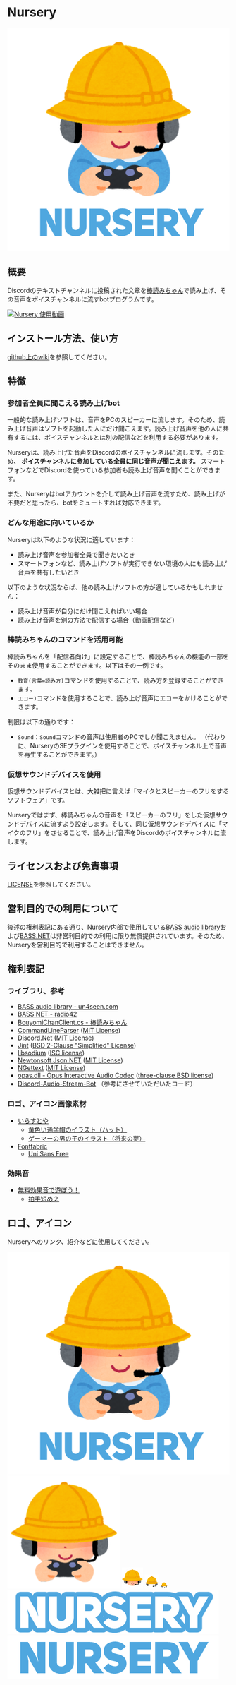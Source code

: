 ﻿# Nursery

![Nursery](img/nursery.png)

## 概要

Discordのテキストチャンネルに投稿された文章を[棒読みちゃん](http://chi.usamimi.info/Program/Application/BouyomiChan/)で読み上げ、その音声をボイスチャンネルに流すbotプログラムです。

[![Nursery 使用動画](http://img.youtube.com/vi/ZkET1jFBRDA/0.jpg)](http://www.youtube.com/watch?v=ZkET1jFBRDA)


## インストール方法、使い方

[github上のwiki](https://github.com/noonworks/Nursery/wiki)を参照してください。


## 特徴

### 参加者全員に聞こえる読み上げbot

一般的な読み上げソフトは、音声をPCのスピーカーに流します。そのため、読み上げ音声はソフトを起動した人にだけ聞こえます。読み上げ音声を他の人に共有するには、ボイスチャンネルとは別の配信などを利用する必要があります。

Nurseryは、読み上げた音声をDiscordのボイスチャンネルに流します。そのため、 **ボイスチャンネルに参加している全員に同じ音声が聞こえます。** スマートフォンなどでDiscordを使っている参加者も読み上げ音声を聞くことができます。 

また、Nurseryはbotアカウントを介して読み上げ音声を流すため、読み上げが不要だと思ったら、botをミュートすれば対応できます。

### どんな用途に向いているか

Nurseryは以下のような状況に適しています：

* 読み上げ音声を参加者全員で聞きたいとき
* スマートフォンなど、読み上げソフトが実行できない環境の人にも読み上げ音声を共有したいとき

以下のような状況ならば、他の読み上げソフトの方が適しているかもしれません：

* 読み上げ音声が自分にだけ聞こえればいい場合
* 読み上げ音声を別の方法で配信する場合（動画配信など）

### 棒読みちゃんのコマンドを活用可能

棒読みちゃんを「配信者向け」に設定することで、棒読みちゃんの機能の一部をそのまま使用することができます。以下はその一例です。

* `教育(言葉=読み方)`コマンドを使用することで、読み方を登録することができます。
* `エコー)`コマンドを使用することで、読み上げ音声にエコーをかけることができます。

制限は以下の通りです：

* `Sound`：`Sound`コマンドの音声は使用者のPCでしか聞こえません。
（代わりに、NurseryのSEプラグインを使用することで、ボイスチャンネル上で音声を再生することができます。）

### 仮想サウンドデバイスを使用

仮想サウンドデバイスとは、大雑把に言えば「マイクとスピーカーのフリをするソフトウェア」です。

Nurseryではまず、棒読みちゃんの音声を「スピーカーのフリ」をした仮想サウンドデバイスに流すよう設定します。そして、同じ仮想サウンドデバイスに「マイクのフリ」をさせることで、読み上げ音声をDiscordのボイスチャンネルに流します。


## ライセンスおよび免責事項

[LICENSE](LICENSE)を参照してください。


## 営利目的での利用について

後述の権利表記にある通り、Nursery内部で使用している[BASS audio library](https://www.un4seen.com/)および[BASS.NET](http://bass.radio42.com/)は非営利目的での利用に限り無償提供されています。そのため、Nurseryを営利目的で利用することはできません。


## 権利表記

### ライブラリ、参考

* [BASS audio library - un4seen.com](https://www.un4seen.com/)
* [BASS.NET - radio42](http://bass.radio42.com/)
* [BouyomiChanClient.cs - 棒読みちゃん](http://chi.usamimi.info/Program/Application/BouyomiChan/)
* [CommandLineParser](https://github.com/commandlineparser/commandline) ([MIT License](https://github.com/commandlineparser/commandline/blob/master/License.md))
* [Discord.Net](https://github.com/RogueException/Discord.Net) ([MIT License](https://github.com/RogueException/Discord.Net/blob/dev/LICENSE))
* [Jint](https://github.com/sebastienros/jint) ([BSD 2-Clause "Simplified" License](https://github.com/sebastienros/jint/blob/dev/LICENSE.txt))
* [libsodium](https://download.libsodium.org/doc/) ([ISC license](https://en.wikipedia.org/wiki/ISC_license))
* [Newtonsoft Json.NET](https://www.newtonsoft.com/json) ([MIT License](https://github.com/JamesNK/Newtonsoft.Json/blob/master/LICENSE.md))
* [NGettext](https://github.com/neris/NGettext) ([MIT License](https://github.com/neris/NGettext/blob/master/LICENSE))
* [opas.dll - Opus Interactive Audio Codec](http://opus-codec.org/) ([three-clause BSD license](http://opus-codec.org/license/))
* [Discord-Audio-Stream-Bot](https://github.com/BinkanSalaryman/Discord-Audio-Stream-Bot) （参考にさせていただいたコード）

### ロゴ、アイコン画像素材

* [いらすとや](https://www.irasutoya.com/)
  * [黄色い通学帽のイラスト（ハット）](https://www.irasutoya.com/2018/06/blog-post_275.html)
  * [ゲーマーの男の子のイラスト（将来の夢）](https://www.irasutoya.com/2018/04/blog-post_405.html)
* [Fontfabric](https://www.fontfabric.com/)
  * [Uni Sans Free](https://www.fontfabric.com/uni-sans-free/)

### 効果音

* [無料効果音で遊ぼう！](http://taira-komori.jpn.org/)
  * [拍手短め２](http://taira-komori.jpn.org/event01.html)


## ロゴ、アイコン

Nurseryへのリンク、紹介などに使用してください。

![Nursery](img/nursery.png)
![Nursery](img/nursery256.png)
![Nursery](img/nursery48.png)
![Nursery](img/nursery32.png)
![Nursery](img/nursery16.png)
![Nursery](img/nursery_text_white.png)
![Nursery](img/nursery_text_blue.png)
